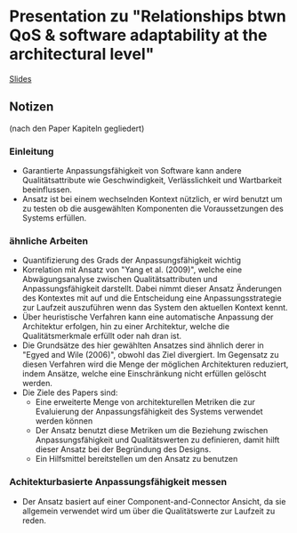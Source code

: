 # Presentation zu "Relationships btwn QoS & software adaptability at the architectural level"

[Slides](https://github.com/DanielMSchmidt/software-architecture-presentation/raw/gh-pages/pdf/presentation.pdf)

## Notizen
(nach den Paper Kapiteln gegliedert)

### Einleitung

- Garantierte Anpassungsfähigkeit von Software kann andere Qualitätsattribute wie Geschwindigkeit, Verlässlichkeit und Wartbarkeit beeinflussen.
- Ansatz ist bei einem wechselnden Kontext nützlich, er wird benutzt um zu testen ob die ausgewählten Komponenten die Voraussetzungen des Systems erfüllen.

### ähnliche Arbeiten

- Quantifizierung des Grads der Anpassungsfähigkeit wichtig
- Korrelation mit Ansatz von "Yang et al. (2009)", welche eine Abwägungsanalyse zwischen Qualitätsattributen und Anpassungsfähigkeit darstellt. Dabei nimmt dieser Ansatz Änderungen des Kontextes mit auf und die Entscheidung eine Anpassungsstrategie zur Laufzeit auszuführen wenn das System den aktuellen Kontext kennt.
- Über heuristische Verfahren kann eine automatische Anpassung der Architektur erfolgen, hin zu einer Architektur, welche die Qualitätsmerkmale erfüllt oder nah dran ist.
- Die Grundsätze des hier gewählten Ansatzes sind ähnlich derer in "Egyed and Wile (2006)", obwohl das Ziel divergiert. Im Gegensatz zu diesen Verfahren wird die Menge der möglichen Architekturen reduziert, indem Ansätze, welche eine Einschränkung nicht erfüllen gelöscht werden.
- Die Ziele des Papers sind:
	- Eine erweiterte Menge von architekturellen Metriken die zur Evaluierung der Anpassungsfähigkeit des Systems verwendet werden können
	- Der Ansatz benutzt diese Metriken um die Beziehung zwischen Anpassungsfähigkeit und Qualitätswerten zu definieren, damit hilft dieser Ansatz bei der Begründung des Designs.
	- Ein Hilfsmittel bereitstellen um den Ansatz zu benutzen

### Achitekturbasierte Anpassungsfähigkeit messen

- Der Ansatz basiert auf einer Component-and-Connector Ansicht, da sie allgemein verwendet wird um über die Qualitätswerte zur Laufzeit zu reden.

